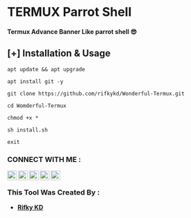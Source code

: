# TERMUX Parrot Shell 
#### Termux Advance Banner Like parrot shell 😎

## [+] Installation & Usage
```
apt update && apt upgrade
```
```
apt install git -y
```
```
git clone https://github.com/rifkykd/Wonderful-Termux.git
```
```
cd Womderful-Termux
```
```
chmod +x *
```
```
sh install.sh
```
```
exit
```

  
### CONNECT WITH ME :
<a href="https://twitter.com/Rifky54641898">
  <img align="left" alt="Rifky KD| Twitter" width="22px" src="https://cdn.jsdelivr.net/npm/simple-icons@v3/icons/twitter.svg" target="blank"/>
</a>
<a href="https://www.instagram.com/rifky__kd/">
  <img align="left" alt="Instagram" width="22px" src="https://cdn.jsdelivr.net/npm/simple-icons@v3/icons/instagram.svg" target="blank"/>
</a>
<a href="https://github.com/rifkykd">
  <img align="left" alt="GitHub" width="22px" src="https://cdn.jsdelivr.net/npm/simple-icons@3.5.0/icons/github.svg" target="blank"/>
</a>
<a href="href="https://www.tiktok.com/@rifky_kd?lang=en ">
  <img align="left" alt="TikTok" width="22px" src="https://cdn.jsdelivr.net/npm/simple-icons@3.5.0/icons/tiktok.svg" target="blank"/>
</a>

                                                                                                                    
 <a href="https://www.youtube.com/channel/UCFu0H_KJJG_JiHH-8JOWjOA" target="blank">
  <img align="left" alt="Youtube" width="22px" src="https://cdn.jsdelivr.net/npm/simple-icons@3.5.0/icons/youtube.svg"  />
</a>

<br>


### This Tool Was Created By :

- [**Rifky KD**](https://github.com/rifkykd)
